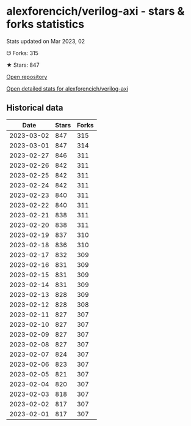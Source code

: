# alexforencich/verilog-axi - stars & forks statistics

Stats updated on Mar 2023, 02

☋ Forks: 315

★ Stars: 847

[Open repository](https://github.com/alexforencich/verilog-axi)

[Open detailed stats for alexforencich/verilog-axi](https://reviewgithub.com/rep/alexforencich/verilog-axi)

## Historical data
| Date | Stars | Forks |
|------|-------|-------|
| 2023-03-02 | 847 | 315 | 
| 2023-03-01 | 847 | 314 | 
| 2023-02-27 | 846 | 311 | 
| 2023-02-26 | 842 | 311 | 
| 2023-02-25 | 842 | 311 | 
| 2023-02-24 | 842 | 311 | 
| 2023-02-23 | 840 | 311 | 
| 2023-02-22 | 840 | 311 | 
| 2023-02-21 | 838 | 311 | 
| 2023-02-20 | 838 | 311 | 
| 2023-02-19 | 837 | 310 | 
| 2023-02-18 | 836 | 310 | 
| 2023-02-17 | 832 | 309 | 
| 2023-02-16 | 831 | 309 | 
| 2023-02-15 | 831 | 309 | 
| 2023-02-14 | 831 | 309 | 
| 2023-02-13 | 828 | 309 | 
| 2023-02-12 | 828 | 308 | 
| 2023-02-11 | 827 | 307 | 
| 2023-02-10 | 827 | 307 | 
| 2023-02-09 | 827 | 307 | 
| 2023-02-08 | 827 | 307 | 
| 2023-02-07 | 824 | 307 | 
| 2023-02-06 | 823 | 307 | 
| 2023-02-05 | 821 | 307 | 
| 2023-02-04 | 820 | 307 | 
| 2023-02-03 | 818 | 307 | 
| 2023-02-02 | 817 | 307 | 
| 2023-02-01 | 817 | 307 | 

